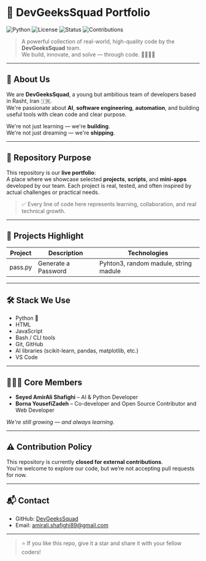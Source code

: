 # 🚀 DevGeeksSquad Portfolio

![Python](https://img.shields.io/badge/Python-3.13-blue)
![License](https://img.shields.io/badge/License-Apache_2.0-blue)
![Status](https://img.shields.io/badge/Status-Active-brightgreen)
![Contributions](https://img.shields.io/badge/Contributions-Closed-red)

> A powerful collection of real-world, high-quality code by the **DevGeeksSquad** team.  
> We build, innovate, and solve — through code. 👨‍💻👩‍💻

---

## 🧠 About Us

We are **DevGeeksSquad**, a young but ambitious team of developers based in Rasht, Iran 🇮🇷.  
We're passionate about **AI**, **software engineering**, **automation**, and building useful tools with clean code and clear purpose.

We're not just learning — we're **building**.  
We're not just dreaming — we're **shipping**.

---

## 📁 Repository Purpose

This repository is our **live portfolio**:  
A place where we showcase selected **projects**, **scripts**, and **mini-apps** developed by our team. Each project is real, tested, and often inspired by actual challenges or practical needs.

> ✅ Every line of code here represents learning, collaboration, and real technical growth.

---

## 🔧 Projects Highlight

| Project | Description | Technologies |
|--------|-------------|--------------|
|pass.py|Generate a Password|Pyhton3, random madule, string madule

---

## 🛠️ Stack We Use

- Python 🐍
- HTML
- JavaScript
- Bash / CLI tools
- Git, GitHub
- AI libraries (scikit-learn, pandas, matplotlib, etc.)
- VS Code

---

## 👨‍👦‍👦 Core Members

- **Seyed AmirAli Shafighi** – AI & Python Developer  
- **Borna YousefiZadeh** – Co-developer and Open Source Contributor and Web Developer

_We're still growing — and always learning._

---

## ⚠️ Contribution Policy

This repository is currently **closed for external contributions**.  
You’re welcome to explore our code, but we’re not accepting pull requests for now.

---

## 📬 Contact

- GitHub: [DevGeeksSquad](https://github.com/DevGeeksSquad)
- Email: amirali.shafighi89@gmail.com

---

> ⭐️ If you like this repo, give it a star and share it with your fellow coders!
